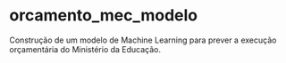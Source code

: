 # orcamento_mec_modelo
Construção de um modelo de Machine Learning para prever a execução orçamentária do Ministério da Educação.
